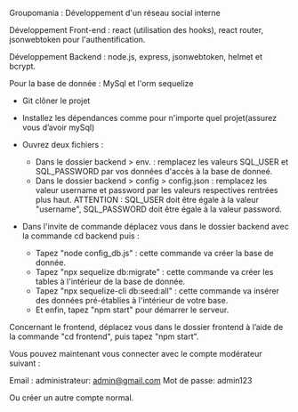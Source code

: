 Groupomania : Développement d'un réseau social interne

Développement Front-end : react (utilisation des hooks), react router, jsonwebtoken pour l'authentification.

Développement Backend : node.js, express, jsonwebtoken, helmet et bcrypt.

Pour la base de donnée : MySql et l'orm sequelize

- Git clôner le projet

- Installez les dépendances comme pour n'importe quel projet(assurez vous d’avoir mySql)

- Ouvrez deux fichiers :

  - Dans le dossier backend > env. : remplacez les valeurs SQL_USER et SQL_PASSWORD par vos données d'accès à la base de donneé.
  - Dans le dossier backend > config > config.json : remplacez les valeur username et password par les valeurs respectives rentrées plus haut.
    ATTENTION : SQL_USER doit être égale à la valeur "username", SQL_PASSWORD doit être égale à la valeur password.

- Dans l'invite de commande déplacez vous dans le dossier backend avec la commande cd backend puis :

  - Tapez "node config_db.js" : cette commande va créer la base de donnée.
  - Tapez "npx sequelize db:migrate" : cette commande va créer les tables à l'intérieur de la base de donnée.
  - Tapez "npx sequelize-cli db:seed:all" : cette commande va insérer des données pré-établies à l'intérieur de votre base.
  - Et enfin, tapez "npm start" pour démarrer le serveur.

Concernant le frontend,  déplacez vous dans le dossier frontend à l’aide de la commande "cd frontend", puis tapez "npm start".

Vous pouvez maintenant vous connecter avec le compte modérateur suivant :

Email   : administrateur: admin@gmail.com
Mot de passe: admin123

Ou créer un autre compte normal.
